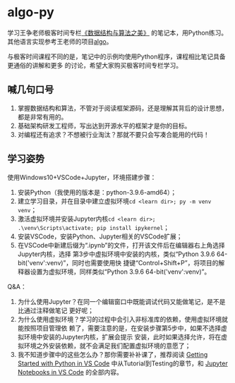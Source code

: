 # algo-py

学习王争老师极客时间专栏[《数据结构与算法之美》](https://time.geekbang.org/column/intro/126)
的笔记本，用Python练习。其他语言实现参考王老师的项目[algo](https://github.com/wangzheng0822/algo)。

与极客时间课程不同的是，笔记中的示例均使用Python程序，课程相比笔记具备更通俗的讲解和更多
的讨论，希望大家购买极客时间专栏学习。

## 喊几句口号

1. 掌握数据结构和算法，不管对于阅读框架源码，还是理解其背后的设计思想，都是非常有用的。
2. 基础架构研发工程师，写出达到开源水平的框架才是你的目标。
3. 对编程还有追求？不想被行业淘汰？那就不要只会写凑合能用的代码！

## 学习姿势

使用Windows10+VSCode+Jupyter，环境搭建步骤：

1. 安装Python（我使用的版本是：python-3.9.6-amd64）；
2. 建立学习目录，并在目录中建立虚拟环境`cd <learn dir>; py -m venv venv`；
3. 激活虚拟环境并安装Jupyter内核`cd <learn dir>; .\venv\Scripts\activate; pip install ipykernel`；
4. 安装VSCode，安装Python、Jupyter相关的VSCode扩展；
5. 在VSCode中新建后缀为“.ipynb”的文件，打开该文件后在编辑器右上角选择Jupyter内核，选择
第3步中虚拟环境中安装的内核，类似“Python 3.9.6 64-bit('venv':venv)”，同时也需要使用快
捷键“Control+Shift+P”，将项目的解释器设置为虚拟环境，同样类似“Python 3.9.6 64-bit('venv':venv)”。

Q&A：

1. 为什么使用Jupyter？在同一个编辑窗口中既能调试代码又能做笔记，是不是比通过注释做笔记
更好呢；
2. 为什么使用虚拟环境？学习的过程中会引入非标准库的依赖，使用虚拟环境就能按照项目管理依
赖了，需要注意的是，在安装步骤第5步中，如果不选择虚拟环境中安装的Jupyter内核，扩展会提示
安装，此时如果选择允许，将在虚拟环境之外安装依赖，就不会满足我们配置虚拟环境的意愿了；
3. 我不知道步骤中的这些怎么办？那你需要补补课了，推荐阅读
[Getting Started with Python in VS Code](https://code.visualstudio.com/docs/python/python-tutorial)
中从Tutorial到Testing的章节，和
[Jupyter Notebooks in VS Code](https://code.visualstudio.com/docs/datascience/jupyter-notebooks)
的全部内容。
